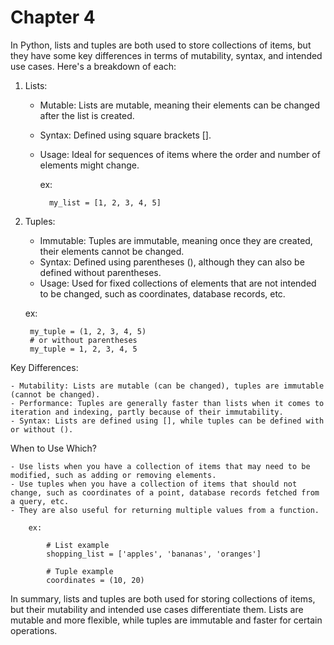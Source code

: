 # Chapter 4

In Python, lists and tuples are both used to store collections of items, but they have some key differences in terms of mutability, syntax, and intended use cases. Here's a breakdown of each:

1) Lists:

    - Mutable: Lists are mutable, meaning their elements can be changed after the list is created.
    - Syntax: Defined using square brackets [].
    - Usage: Ideal for sequences of items where the order and number of elements might change.

        ex:
            
            my_list = [1, 2, 3, 4, 5]

2) Tuples:

    - Immutable: Tuples are immutable, meaning once they are created, their elements cannot be changed.
    - Syntax: Defined using parentheses (), although they can also be defined without parentheses.
    - Usage: Used for fixed collections of elements that are not intended to be changed, such as coordinates, database records, etc.

    ex:

        my_tuple = (1, 2, 3, 4, 5)
        # or without parentheses
        my_tuple = 1, 2, 3, 4, 5

Key Differences:

    - Mutability: Lists are mutable (can be changed), tuples are immutable (cannot be changed).
    - Performance: Tuples are generally faster than lists when it comes to iteration and indexing, partly because of their immutability.
    - Syntax: Lists are defined using [], while tuples can be defined with or without ().

When to Use Which?

    - Use lists when you have a collection of items that may need to be modified, such as adding or removing elements.
    - Use tuples when you have a collection of items that should not change, such as coordinates of a point, database records fetched from a query, etc. 
    - They are also useful for returning multiple values from a function.

        ex:

            # List example
            shopping_list = ['apples', 'bananas', 'oranges']

            # Tuple example
            coordinates = (10, 20)

In summary, lists and tuples are both used for storing collections of items, but their mutability and intended use cases differentiate them. Lists are mutable and more flexible, while tuples are immutable and faster for certain operations.